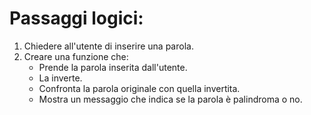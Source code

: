 # Passaggi logici:
1. Chiedere all'utente di inserire una parola.
2. Creare una funzione che:
   - Prende la parola inserita dall'utente.
   - La inverte.
   - Confronta la parola originale con quella invertita.
   - Mostra un messaggio che indica se la parola è palindroma o no.